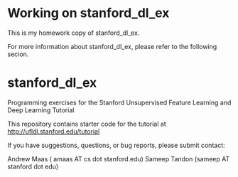 # Working on stanford_dl_ex

This is my homework copy of stanford_dl_ex.

For more information about stanford_dl_ex, please refer to the following secion.

stanford_dl_ex
==============

Programming exercises for the Stanford Unsupervised Feature Learning and Deep Learning Tutorial

This repository contains starter code for the tutorial at http://ufldl.stanford.edu/tutorial

If you have suggestions, questions, or bug reports, please submit contact:

Andrew Maas ( amaas AT cs dot stanford.edu)
Sameep Tandon (sameep AT stanford dot edu)
